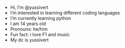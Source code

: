 - Hi, I’m @yussivert
- I’m interested in learning different coding languages
- I’m currently learning python
- I am 14 years old
- Pronouns: he/him
- Fun fact: i love F1 and music
- My dc is yussivert
<!---
yussivert/yussivert is a ✨ special ✨ repository because its `README.md` (this file) appears on your GitHub profile.
You can click the Preview link to take a look at your changes.
--->
